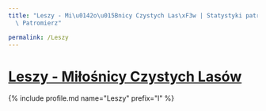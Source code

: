```yaml
---
title: "Leszy - Mi\u0142o\u015Bnicy Czystych Las\xF3w | Statystyki patronite.pl |\
  \ Patromierz"

permalink: /Leszy
---
```


# [Leszy - Miłośnicy Czystych Lasów](https://patronite.pl/Leszy)

{% include profile.md name="Leszy" prefix="l" %}
